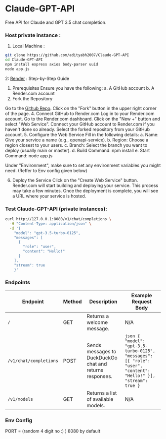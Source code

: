 # Claude-GPT-API
Free API for Claude and GPT 3.5 chat completion.

### Host private instance : 
1. Local Machine : 
```bash
git clone https://github.com/adityabh2007/Claude-GPT-API
cd Claude-GPT-API
npm install express axios body-parser uuid
node app.js
```
2: [Render](https://dashboard.render.com/) : 
  Step-by-Step Guide
  1. Prerequisites
    Ensure you have the following:
    a. A GitHub account
    b. A Render.com account
  2. Fork the Repository
     
  Go to the [Github Repo](https://github.com/adityabh2007/Claude-GPT-API).
  Click on the "Fork" button in the upper right corner of the page.
  4. Connect GitHub to Render.com
    Log in to your Render.com account.
    Go to the Render.com dashboard.
    Click on the "New +" button and select "Web Service".
    Connect your GitHub account to Render.com if you haven't done so already.
    Select the forked repository from your GitHub account.
  5. Configure the Web Service
  Fill in the following details:
    a. Name: Give your service a name (e.g., openapi-service).
    b. Region: Choose a region closest to your users.
    c. Branch: Select the branch you want to deploy (usually main or master).
    d. Build Command: npm install
    e. Start Command: node app.js
  
  Under "Environment", make sure to set any environment variables you might need. (Reffer to Env config given below)
  
  6. Deploy the Service
    Click on the "Create Web Service" button.
    Render.com will start building and deploying your service. This process may take a few minutes.
    Once the deployment is complete, you will see a URL where your service is hosted.


### Test Claude-GPT-API (private instances): 

```bash
curl http://127.0.0.1:8080/v1/chat/completions \
  -H "Content-Type: application/json" \
  -d '{
    "model": "gpt-3.5-turbo-0125",
    "messages": [
      {
        "role": "user",
        "content": "Hello!"
      }
    ],
    "stream": true
    }'
```

### Endpoints

| Endpoint                  | Method | Description                                                | Example Request Body                                                                                               |
|---------------------------|--------|------------------------------------------------------------|---------------------------------------------------------------------------------------------------------------------|
| `/`                       | GET    | Returns a welcome message.                                 | N/A                                                                                                                 |
| `/v1/chat/completions`    | POST   | Sends messages to DuckDuckGo chat and returns responses.   | ```json { "model": "gpt-3.5-turbo-0125", "messages": [{ "role": "user", "content": "Hello!" }], "stream": true }``` |
| `/v1/models`              | GET    | Returns a list of available models.                        | N/A                                                                                                                 |

### Env Config
PORT = (random 4 digit no :) ) 8080 by default
